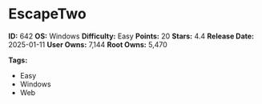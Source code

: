 # EscapeTwo

**ID:** 642
**OS:** Windows
**Difficulty:** Easy
**Points:** 20
**Stars:** 4.4
**Release Date:** 2025-01-11
**User Owns:** 7,144
**Root Owns:** 5,470

**Tags:**
- Easy
- Windows
- Web

